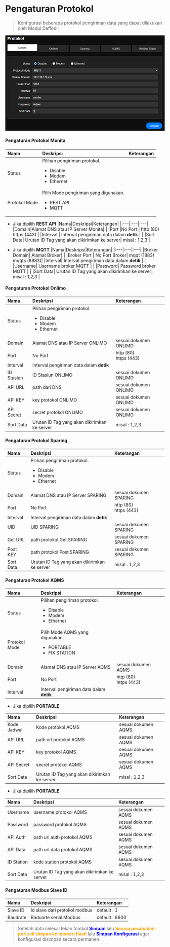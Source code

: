 # Pengaturan Protokol

> Konfigurasi beberapa protokol pengiriman data yang dapat dilakukan oleh Modul Daffodil

![Protokol](../../assets/images/protokol_monita.PNG)

#### Pengaturan Protokol Monita

|Nama|Deskripsi|Keterangan|
|:---|:---|:---|
|Status|Pilihan pengiriman protokol. <br><ul><li>Disable</li><li>Modem</li><li>Ethernet</li></ul>|
|Protokol Mode| Pilih Mode pengiriman yang digunakan. <br><ul><li>REST API</li><li>MQTT</li></ul>|  |

- Jika dipilih __REST API__
|Nama|Deskripsi|Keterangan|
|:---|:---|:---|
|Domain|Alamat DNS atau IP Server Monita| |
|Port  |No Port | http (80) <br>https (443) |
|Interval | Interval pengiriman data dalam __detik__ | |
|Sort Data| Urutan ID Tag yang akan dikirimkan ke server| misal : 1,2,3 |

- Jika dipilih __MQTT__
|Nama|Deskripsi|Keterangan|
|:---|:---|:---|
|Broker Domain| Alamat Broker| |
|Broker Port | No Port Broker| mqqt (1883) <br> mqqts (8883)|
|Interval| Interval pengiriman data dalam __detik__ | |
|Username| Username broker MQTT | |
|Password| Password broker MQTT | |
|Sort Data| Urutan ID Tag yang akan dikirimkan ke server| misal : 1,2,3 |


#### Pengaturan Protokol Onlimo

|Nama|Deskripsi|Keterangan|
|:---|:---|:---|
|Status|Pilihan pengiriman protokol. <br><ul><li>Disable</li><li>Modem</li><li>Ethernet</li></ul>|
|Domain|Alamat DNS atau IP Server ONLIMO | sesuai dokumen ONLIMO |
|Port|No Port | http (80) <br>https (443) |
|Interval | Interval pengiriman data dalam __detik__ | |
|ID Stasiun | ID Stasiun ONLIMO | sesuai dokumen ONLIMO |
|API URL | path dari DNS | sesuai dokumen ONLIMO |
|API KEY | key protokol ONLIMO | sesuai dokumen ONLIMO |
|API Secret | secret protokol ONLIMO | sesuai dokumen ONLIMO |
|Sort Data| Urutan ID Tag yang akan dikirimkan ke server| misal : 1,2,3 |


#### Pengaturan Protokol Sparing

|Nama|Deskripsi|Keterangan|
|:---|:---|:---|
|Status|Pilihan pengiriman protokol. <br><ul><li>Disable</li><li>Modem</li><li>Ethernet</li></ul>|
|Domain|Alamat DNS atau IP Server SPARING | sesuai dokumen SPARING |
|Port|No Port | http (80) <br>https (443) |
|Interval | Interval pengiriman data dalam __detik__ | |
|UID | UID SPARING | sesuai dokumen SPARING |
|Get URL | path protokol Get SPARING | sesuai dokumen SPARING |
|Post KEY | path protokol Post SPARING | sesuai dokumen SPARING |
|Sort Data| Urutan ID Tag yang akan dikirimkan ke server| misal : 1,2,3 |

#### Pengaturan Protokol AQMS

|Nama|Deskripsi|Keterangan|
|:---|:---|:---|
|Status|Pilihan pengiriman protokol. <br><ul><li>Disable</li><li>Modem</li><li>Ethernet</li></ul>|
|Protokol Mode|Pilih Mode AQMS yang digunakan. <br><ul><li>PORTABLE</li><li>FIX STATION</li></ul>|  |
|Domain|Alamat DNS atau IP Server AQMS | sesuai dokumen AQMS |
|Port|No Port | http (80) <br>https (443) |
|Interval | Interval pengiriman data dalam __detik__ | |

- Jika dipilih __PORTABLE__

|Nama|Deskripsi|Keterangan|
|:---|:---|:---|
|Kode Jadwal|Kode protokol AQMS | sesuai dokumen AQMS |
|API URL | path url protokol AQMS | sesuai dokumen AQMS |
|API KEY | key protokol AQMS | sesuai dokumen AQMS |
|API Secret | secret protokol AQMS | sesuai dokumen AQMS |
|Sort Data| Urutan ID Tag yang akan dikirimkan ke server| misal : 1,2,3 |


- Jika dipilih __PORTABLE__

|Nama|Deskripsi|Keterangan|
|:---|:---|:---|
|Username|username protokol AQMS | sesuai dokumen AQMS |
|Password|password protokol AQMS | sesuai dokumen AQMS |
|API Auth | path url auth protokol AQMS | sesuai dokumen AQMS |
|API Data | path url data protokol AQMS | sesuai dokumen AQMS |
|ID Station | kode station protokol AQMS | sesuai dokumen AQMS |
|Sort Data| Urutan ID Tag yang akan dikirimkan ke server| misal : 1,2,3 |


#### Pengaturan Modbus Slave ID

|Nama|Deskripsi|Keterangan|
|:---|:---|:---|
|Slave ID| Id slave dari protokol modbus | default : 1 |
|Baudrate | Baduarte serial Modbus | default : 9600 |



> Setelah data selesai tekan tombol <span style="color:blue; font-weight:bold">Simpan</span> lalu <span style="color:orange; font-weight:bold">Semua perubahan perlu di simpan ke memori flash</span> lalu <span style="color:blue; font-weight:bold">Simpan Konfigurasi</span> agar konfigurasi disimpan secara permanen.